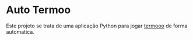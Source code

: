 # Auto Termoo

Este projeto se trata de uma aplicação Python para jogar [termooo](term.ooo) de forma automatica.